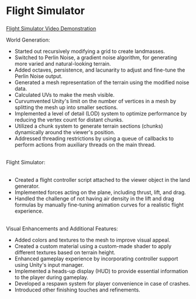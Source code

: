 <h1 align="left">Flight Simulator</h1>

###

<a href="https://youtu.be/HByUPdhhCwE">Flight Simulator Video Demonstration</a>

<p align="left">World Generation:<br>
<ul>  
  <li>Started out recursively modifying a grid to create landmasses.</li>
  <li>Switched to Perlin Noise, a gradient noise algorithm, for generating more varied and natural-looking terrain.</li>
  <li>Added octaves, persistence, and lacunarity to adjust and fine-tune the Perlin Noise output.</li>
  <li>Generated a mesh representation of the terrain using the modified noise data.</li>
  <li>Calculated UVs to make the mesh visible.</li>
  <li>Curvumvented Unity's limit on the number of vertices in a mesh by splitting the mesh up into smaller sections.</li>
  <li>Implemented a level of detail (LOD) system to optimize performance by reducing the vertex count for distant chunks.</li>
  <li>Utilized a chunk system to generate terrain sections (chunks) dynamically around the viewer's position.</li>
  <li>Addressed threading restrictions by using a queue of callbacks to perform actions from auxiliary threads on the main thread.</li>
</ul>
<br>Flight Simulator:<br><br>
<ul>
  <li>Created a flight controller script attached to the viewer object in the land generator.</li>
  <li>Implemented forces acting on the plane, including thrust, lift, and drag.</li>
  <li>Handled the challenge of not having air density in the lift and drag formulas by manually fine-tuning animation curves for a realistic flight experience.</li>
</ul>

<br>Visual Enhancements and Additional Features:<br>
<ul>
  <li>Added colors and textures to the mesh to improve visual appeal.</li>
  <li>Created a custom material using a custom-made shader to apply different textures based on terrain height.</li>
  <li>Enhanced gameplay experience by incorporating controller support using Unity's input manager.</li>
  <li>Implemented a heads-up display (HUD) to provide essential information to the player during gameplay.</li>
  <li>Developed a respawn system for player convenience in case of crashes.</li>
  <li>Introduced other finishing touches and refinements.</li>
</ul>
</p>

###
